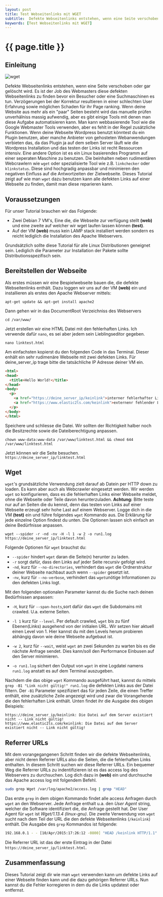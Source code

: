 ```yaml
---
layout: post
title: Test Webseitenlinks mit WGET
subtitle:  Defekte Webseitenlinks entstehen, wenn eine Seite verschoben oder gar gelöscht wird. Es ist der Job des Webmasters diese defekten als erster Links zu finden.
keywords: [Test Webseitenlinks mit WGET]
---
```

# {{ page.title }}
## Einleitung

![wget](../../img/wget.jpg)

Defekte Webseitenlinks entstehen, wenn eine Seite verschoben oder gar gelöscht wird. Es ist der Job des Webmasters diese defekten Webseitenlinks zu finden bevor ein Besucher oder eine Suchmaschinen es tun. Verzögerungen bei der Korrektur resultieren in einer schlechten User Erfahrung sowie möglichen Schaden für ihr Page ranking. Wenn deine Website aus mehr als ein "paar" Seiten besteht wird das manuelle prüfen unverhälniss massig aufwendig, aber es gibt einige Tools mit denen man diese Aufgabe automatisieren kann. Man kann webbasierende Tool wie die Google Webmaster Tools verwenden, aber es fehlt in der Regel zusätzliche Funktionen. Wenn deine Webseite Wordpress benutzt könntest du ein Plugin benutzen, aber manche Anbieter von gehosteten Webanwendungen verbieten das, da das Plugin ja auf dem selben Server läuft wie die Wordpress Installation und das testen der Links ist recht Ressourcen intensiv. Eine andere Option ist es ein Linux basierendes Programm auf einer seperaten Maschine zu benutzen. Die beinhalten neben rudimentären Webcrawlern wie `wget` oder spezialisierte Tool wie z.B. `linkchecker` oder `klinkstatus`. Diese sind hochgradig anpassbar und minimieren den negativen Einfluss auf die Antwortzeiten der Zielwebseite. Dieses Tutorial zeigt auf wie man `wget` dazu benutzen kann alle defekten Links auf einer Webseite zu finden, damit man diese reparieren kann.

## Voraussetzungen

Für unser Tutorial brauchen wir das Folgende:

*   Zwei Debian 7 VM's, Eine die, die Webseite zur verfügung stellt **(web)** und eine zweite auf welcher wir wget laufen lassen können **(test)**.
*   Auf der VM **(web)** muss kein LAMP stack installiert werden sondern es reicht lediglich die Installation des Apache Webservers.

Grundsätzlich sollte diese Tutorial für alle Linux Distributionen geneignet sein. Lediglich die Parameter zur Installation der Pakete sollte Distributionsspezifisch sein.

## Bereitstellen der Webseite

Als erstes müssen wir eine Bespielwebseite bauen die, die defekte Webseitenlinks enthält. Dazu loggen wir uns auf der VM **(web)** ein und installieren als erstes den Apache Webserver mittels:
```
apt-get update && apt-get install apache2
```

Dann gehen wir in das DocumentRoot Verzeichniss des Webservers
```
cd /var/www/
```

Jetzt erstellen wir eine HTML Datei mit den fehlerhaften Links. Ich verwende dafür `nano`, es sei aber jedem sein Lieblingseditor gegeben.
```
nano linktest.html
```

Am einfachsten kopierst du den folgenden Code in das Terminal. Dieser enhält ein sehr rudimenäre Webseite mit zwei defekten Links. Für deine_server_ip trage bitte die tatsächliche IP Adresse deiner VM ein.

```html
<html>
<head>
  <title>Hello World!</title>
</head>
<body>
  <p>
    <a href="https://deine_server_ip/keinlink">interner fehlerhafter Link</a>.
    <a href="https://www.elastic2ls.com/keinlink">externenr fehlender Link</a>.
  </p>
</body>
</html>
```

Speichere und schliesse die Datei. Wir sollten der Richtigkeit halber noch die Besitzrechte sowie die Dateiberechtigung anpassen.
```
chown www-data:www-data /var/www/linktest.html && chmod 644 /var/www/linktest.html
```

Jetzt können wir die Seite besuchen. `https://deine_server_ip/linktest.html`

## Wget

`wget`'s grundsätzliche Verwendung zielt darauf ab Datein per HTTP down zu loaden. Es kann aber auch als Webcrawler eingesetzt werden. Wir werden `wget` so konfigurieren, dass es die fehlerhaften Links einer Webseite meldet, ohne die Webseite oder Teile davon herunterzuladen. **Achtung:** Bitte teste nur auf an Seiten die du kennst, denn das testen von Links auf einer Webseite erzeugt sehr hohe Last auf einem Webserver. Logge dich in die VM **(test)** ein und führe folgendes `wget` Kommando aus. Die Erklärung für jede einzelne Option findest du unten. Die Optionen lassen sich einfach an deine Bedürfnisse anpassen.
```
wget --spider -r -nd -nv -H -l 1 -w 2 -o run1.log https://deine_server_ip/linktest.html
```

Folgende Optionen für `wget` brauchst du:

*   `--spider` hindert `wget` daran die Seite(n) herunter zu laden.
*   `-r` sorgt dafür, dass den Links auf jeder Seite recursiv gefolgt wird.
*   `-nd`, kurz für `--no-directories`, verhindert das `wget` die Ordnerstruktur deiner Webseite nachbaut auch wenn `--spider` gesetzt ist.
*   `-nv`, kurz für `--no-verbose`, verhindert das `wget`unötige Informationen zu den defekten Links logt.

Mit den folgenden optionalen Parameter kannst du die Suche nach deinen Bedürfnissen anpassen:

*   `-H`, kurz für `--span-hosts`,sort dafür das `wget` die Subdomains mit crawled. U.a. externe Seiten.
*   `-l 1` kurz für `--level`.
Per default crawled, `wget` bis zu fünf Ebenen(Links) ausgehend von der initialen URL. Wir setzen hier aktuell einen Level von 1\. Hier kannst du mit den Levels herum probieren abhängig davon wie deine Webseite aufgebaut ist.

*   `-w 2`, kurz für `--wait`, weist `wget` an zwei Sekunden zu warten bis es die nächste Anfrage sendet. Dies kann/soll den Performance Einbusen auf den Server minimieren.

*   `-o run1.log` sichert den Output von `wget` in eine Logdatei namens `run1.log` anstatt es auf dem Terminal auszugeben.

Nachdem die das obige `wget` Kommando ausgeführt hast, kannst du mittels `grep -B1 "Link nicht gültig!" run1.log` die defekten Links aus der Datei filtern. Der `-B1` Parameter spezifiziert das für jeden Zeile, die einen Treffer enthält, eine zusätzliche Zeile angezeigt wird und zwar die Vorangehende die den fehlerhaften Link enthält. Unten findet ihr die Ausgabe des obigen Beispiels:

```
https://deine_server_ip/keinlink: Die Datei auf dem Server existiert nicht -- Link nicht gültig!
https://www.elastic2ls.com/keinlink: Die Datei auf dem Server existiert nicht -- Link nicht gültig!
```

## Referrer URLs

Mit dem vorangegangenen Schritt finden wir die defekte Webseitenlinks, aber nicht deren Referrer URLs also die Seiten, die die fehlerhaften Links enthalten. In diesem Schritt suchen wir diese Referrer URLs. Ein bequemer Weg die Referrer URLs zu indentifizieren ist es das access log des Webservers zu durchsuchen. Log dich dazu in **(web)** ein und durchsuche das Apache access log mit folgendem Befehl.
```bash
sudo grep Wget /var/log/apache2/access.log | grep "HEAD"
```

Das erste `grep` in dem obigen Kommando findet alle access Anfragen durch `wget` an den Webserver. Jede Anfrage enthalt u.a. den _User Agent_ string, welcher die Software identifiziert die, die Anfrage gestellt hat. Der User Agent für `wget` ist _Wget/1.13.4 (linux-gnu)_. Die zweite Verwendung von `wget` sucht nach dem Teil der URL die den defekte Webseitenlinks (`/keinlink`) enthält. Die Ausgabe des `grep` Kommandos ist folgende:
```bash
192.168.0.1 - - [10/Apr/2015:17:26:12 -0800] "HEAD /keinlink HTTP/1.1" 404 417 "https://deine_server_ip/linktest.html" "Wget/1.13.4 (linux-gnu)"
```

Die Referrer URL ist das der erste Eintrag in der Datei `https://deine_server_ip/linktest.html`.

## Zusammenfassung

Dieses Tutorial zeigt dir wie man `wget` verwenden kann um defekte Links auf einer Webseite finden kann und die dazu gehörigen Referrer URLs. Nun kannst du die Fehler korregieren in dem du die Links updatest oder entfernst.
